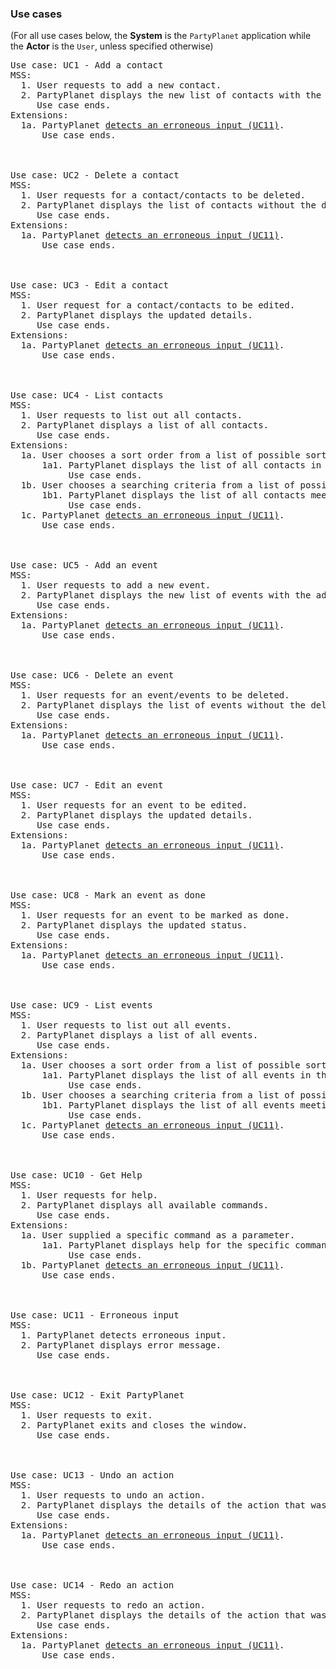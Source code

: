 ### Use cases

(For all use cases below, the **System** is the `PartyPlanet` application while the **Actor** is the `User`,
unless specified otherwise)
<pre>
Use case: UC1 - Add a contact
MSS:
  1. User requests to add a new contact.
  2. PartyPlanet displays the new list of contacts with the added contact.
     Use case ends.
Extensions:
  1a. PartyPlanet <ins>detects an erroneous input (UC11)</ins>.
      Use case ends.



Use case: UC2 - Delete a contact
MSS:
  1. User requests for a contact/contacts to be deleted.
  2. PartyPlanet displays the list of contacts without the deleted contact.
     Use case ends.
Extensions:
  1a. PartyPlanet <ins>detects an erroneous input (UC11)</ins>.
      Use case ends.



Use case: UC3 - Edit a contact
MSS:
  1. User request for a contact/contacts to be edited.
  2. PartyPlanet displays the updated details.
     Use case ends.
Extensions:
  1a. PartyPlanet <ins>detects an erroneous input (UC11)</ins>.
      Use case ends.



Use case: UC4 - List contacts
MSS:
  1. User requests to list out all contacts.
  2. PartyPlanet displays a list of all contacts.
     Use case ends.
Extensions:
  1a. User chooses a sort order from a list of possible sort orders.
      1a1. PartyPlanet displays the list of all contacts in the given sort order.
           Use case ends.
  1b. User chooses a searching criteria from a list of possible criteria.
      1b1. PartyPlanet displays the list of all contacts meeting the given criteria.
           Use case ends.
  1c. PartyPlanet <ins>detects an erroneous input (UC11)</ins>.
      Use case ends.



Use case: UC5 - Add an event
MSS:
  1. User requests to add a new event.
  2. PartyPlanet displays the new list of events with the added event.
     Use case ends.
Extensions:
  1a. PartyPlanet <ins>detects an erroneous input (UC11)</ins>.
      Use case ends.



Use case: UC6 - Delete an event
MSS:
  1. User requests for an event/events to be deleted.
  2. PartyPlanet displays the list of events without the deleted event.
     Use case ends.
Extensions:
  1a. PartyPlanet <ins>detects an erroneous input (UC11)</ins>.
      Use case ends.



Use case: UC7 - Edit an event
MSS:
  1. User requests for an event to be edited.
  2. PartyPlanet displays the updated details.
     Use case ends.
Extensions:
  1a. PartyPlanet <ins>detects an erroneous input (UC11)</ins>.
      Use case ends.



Use case: UC8 - Mark an event as done
MSS:
  1. User requests for an event to be marked as done.
  2. PartyPlanet displays the updated status.
     Use case ends.
Extensions:
  1a. PartyPlanet <ins>detects an erroneous input (UC11)</ins>.
      Use case ends.



Use case: UC9 - List events
MSS:
  1. User requests to list out all events.
  2. PartyPlanet displays a list of all events.
     Use case ends.
Extensions:
  1a. User chooses a sort order from a list of possible sort orders.
      1a1. PartyPlanet displays the list of all events in the given sort order.
           Use case ends.
  1b. User chooses a searching criteria from a list of possible criteria.
      1b1. PartyPlanet displays the list of all events meeting the given criteria.
           Use case ends.
  1c. PartyPlanet <ins>detects an erroneous input (UC11)</ins>.
      Use case ends.



Use case: UC10 - Get Help
MSS:
  1. User requests for help.
  2. PartyPlanet displays all available commands.
     Use case ends.
Extensions:
  1a. User supplied a specific command as a parameter.
      1a1. PartyPlanet displays help for the specific command supplied.
           Use case ends.
  1b. PartyPlanet <ins>detects an erroneous input (UC11)</ins>.
      Use case ends.



Use case: UC11 - Erroneous input
MSS:
  1. PartyPlanet detects erroneous input.
  2. PartyPlanet displays error message.
     Use case ends.



Use case: UC12 - Exit PartyPlanet
MSS:
  1. User requests to exit.
  2. PartyPlanet exits and closes the window.
     Use case ends.



Use case: UC13 - Undo an action
MSS:
  1. User requests to undo an action.
  2. PartyPlanet displays the details of the action that was undone and the list of contacts/events after the action is undone.
     Use case ends.
Extensions:
  1a. PartyPlanet <ins>detects an erroneous input (UC11)</ins>.
      Use case ends.



Use case: UC14 - Redo an action
MSS:
  1. User requests to redo an action.
  2. PartyPlanet displays the details of the action that was redone and the list of contacts/events after the action is redone.
     Use case ends.
Extensions:
  1a. PartyPlanet <ins>detects an erroneous input (UC11)</ins>.
      Use case ends.
</pre>
